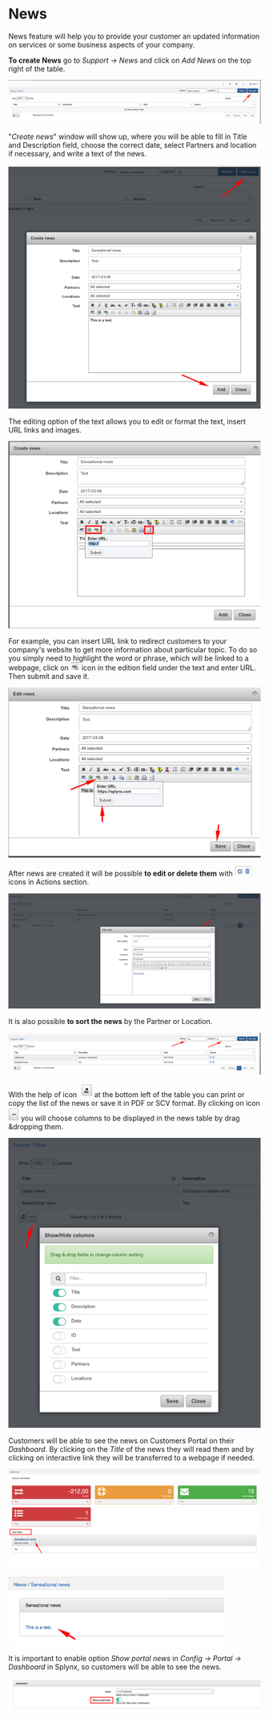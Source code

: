 News
====

News feature will help you to provide your customer an updated information on services or some business aspects of your company.

**To create News** go to *Support → News* and click on *Add News* on the top right of the table.

![Add news](./add_news.png)

"*Create news*" window will show up, where you will be able to fill in Title and Description field, choose the correct date, select Partners and location if necessary, and write a text of the news.

![Create news](./create_news.png)

The editing option of the text allows you to edit or format the text, insert URL links and images.

![Edit text](./edit_text.png)

For example, you can insert URL link to redirect customers to your company's website to get more information about particular topic. To do so you simply need to highlight the word or phrase, which will be linked to a webpage, click on <icon class="image-icon">![URL icon](./url_icon.png)</icon> icon in the edition field under the text and enter URL. Then submit and save it.

![Save url](./save_url.png)

After news are created it will be possible **to edit or delete them** with <icon class="image-icon">![Edit delete icon](./edit_delete_icon.png)</icon> icons in Actions section.

![Edit news](./edit_news.png)

It is also possible **to sort the news** by the Partner or Location.

![Sort news](./sort_news.png)

With the help of icon <icon class="image-icon">![Save icon](./save_icon.png)</icon> at the bottom left of the table you can print or copy the list of the news or save it in PDF or SCV format. By clicking on icon <icon class="image-icon">![Columns icon](./columns_icon.png)</icon> you will choose columns to be displayed in the news table by drag &dropping them.

![Show hide columns](./show_hide_columns.png)

Customers will be able to see the news on Customers Portal on their *Dashboard*. By clicking on the *Title* of the news they will read them and by clicking on interactive link they will be transferred to a webpage if needed.

![Dashboard news](./dashboard_news.png)

![Read news](./read_news.png)

It is important to enable option *Show portal news* in *Config → Portal → Dashboard* in Splynx, so customers will be able to see the news.

![Turn on news](./turn_on_news.png)
